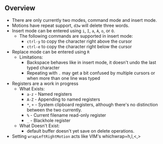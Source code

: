 ## Overview

* There are only currently two modes, command mode and insert mode.
* Motions have repeat support, `d3w` will delete three words.
* Insert mode can be entered using `i`, `I`, `a`, `A`, `o`, or `O`.
  * The following commands are supported in insert mode:
    * `ctrl-y` to copy the character right above the cursor
    * `ctrl-e` to copy the character right below the cursor
* Replace mode can be entered using `R`
  * Limitations:
    * Backspace behaves like in insert mode, it doesn't undo the last typed character
    * Repeating with `.` may get a bit confused by multiple cursors or when more than one line was typed
* Registers are a work in progress
  * What Exists:
    * `a-z` - Named registers
    * `A-Z` - Appending to named registers
    * `*`, `+` - System clipboard registers, although there's no distinction between the two currently.
    * `%`   - Current filename read-only register
    * `_` - Blackhole register
  * What Doesn't Exist:
    * default buffer doesn't yet save on delete operations.
* Setting `wrapLeftRightMotion` acts like VIM's whichwrap=h,l,<,>
